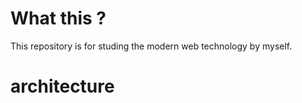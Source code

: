# What this ?

This repository is for studing the modern web technology by myself.

# architecture


